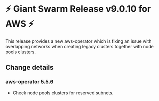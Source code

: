 # :zap: Giant Swarm Release v9.0.10 for AWS :zap:

This release provides a new aws-operator which is fixing an issue with overlapping networks when creating legacy clusters together with node pools clusters.

## Change details

### aws-operator [5.5.6](https://github.com/giantswarm/aws-operator/releases/tag/v5.5.6)

- Check node pools clusters for reserved subnets.
